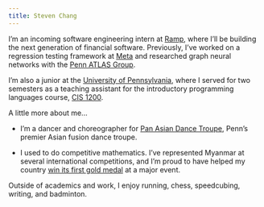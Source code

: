 ```yaml
---
title: Steven Chang
---
```

I’m an incoming software engineering intern at [Ramp](https://ramp.com/), where I’ll be building the next generation of financial software. Previously, I’ve worked on a regression testing framework at [Meta](https://about.meta.com/) and researched graph neural networks with the [Penn ATLAS Group](https://web.sas.upenn.edu/pennatlas/).

I’m also a junior at the [University of Pennsylvania](https://www.upenn.edu/), where I served for two semesters as a teaching assistant for the introductory programming languages course, [CIS 1200](https://www.seas.upenn.edu/~cis120/current/).

A little more about me...

- I’m a dancer and choreographer for [Pan Asian Dance Troupe](https://www.panasiandance.com/), Penn’s premier Asian fusion dance troupe.

- I used to do competitive mathematics. I’ve represented Myanmar at several international competitions, and I’m proud to have helped my country [win its first gold medal](https://www.facebook.com/share/p/1G7vXeXbhB/) at a major event.

Outside of academics and work, I enjoy running, chess, speedcubing, writing, and badminton.
